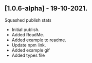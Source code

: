 ## [1.0.6-alpha] - 19-10-2021.

Squashed publish stats
- Initial publish.
- Added ReadMe.
- Added example to readme.
- Update npm link.
- Added example gif
- Added types file
